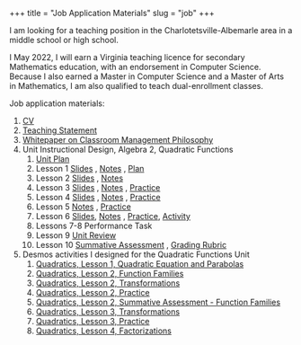 +++
title = "Job Application Materials"
slug = "job"
+++

I am looking for a teaching position in the Charlotetsville-Albemarle area in a middle school or high school.

I May 2022, I will earn a Virginia teaching licence for secondary Mathematics education, with an endorsement in Computer Science. Because I also earned a Master in Computer Science and a Master of Arts in Mathematics, I am also qualified to teach dual-enrollment classes.

Job application materials:

1. [CV](//ananoraevans.org/job_search/cv.pdf)
2. [Teaching Statement](//ananoraevans.org/job_search/ts.pdf)
3. [Whitepaper on Classroom Management Philosophy](//ananoraevans.org/job_search/CCTL.pdf)
4. Unit Instructional Design, Algebra 2, Quadratic Functions
   1. [Unit Plan](//ananoraevans.org/job_search/UT_Evans_UnitTemplate.pdf)
   2. Lesson 1 [Slides](//ananoraevans.org/job_search/LP_Evans_Slides.pdf) , [Notes](//ananoraevans.org/job_search/LP_Evans_Notes.pdf) , [Plan](//ananoraevans.org/job_search/LP_Evans_LessonPlan.pdf)
   3. Lesson 2 [Slides](//ananoraevans.org/job_search/LP_Evans_2_Slides.pdf) , [Notes](//ananoraevans.org/job_search/LP_Evans_2_Notes.pdf)
   4. Lesson 3 [Slides](//ananoraevans.org/job_search/LP_Evans_3_Slides.pdf) , [Notes](//ananoraevans.org/job_search/LP_Evans_3_Notes.pdf) , [Practice](//ananoraevans.org/job_search/LP_Evans_3_Practice.pdf)
   5. Lesson 4 [Slides](//ananoraevans.org/job_search/LP_Evans_4_Slides.pdf) , [Notes](//ananoraevans.org/job_search/LP_Evans_4_Notes.pdf) , [Practice](//ananoraevans.org/job_search/LP_Evans_4_Practice.pdf)
   6. Lesson 5 [Notes](//ananoraevans.org/job_search/LP_Evans_5_Notes.pdf) , [Practice](//ananoraevans.org/job_search/LP_Evans_5_Practice.pdf)
   7. Lesson 6 [Slides](//ananoraevans.org/job_search/LP_Evans_6_Slides.pdf), [Notes](//ananoraevans.org/job_search/LP_Evans_6_Notes.pdf) , [Practice](//ananoraevans.org/job_search/LP_Evans_6_Practice.pdf), [Activity](//ananoraevans.org/job_search/LP_Evans_6_Cutting_Activity.pdf)
   8. Lessons 7-8 Performance Task
   9. Lesson 9 [Unit Review](//ananoraevans.org/job_search/LP_Evans_SummativeAssessmentReview.pdf)
   10. Lesson 10 [Summative Assessment](//ananoraevans.org/job_search/LP_Evans_SummativeAssessment.pdf) , [Grading Rubric](//ananoraevans.org/job_search/LP_Evans_SummativeAssessmentGradingRubric.pdf)
5. Desmos activities I designed for the Quadratic Functions Unit
   1. [Quadratics, Lesson 1, Quadratic Equation and Parabolas](https://teacher.desmos.com/activitybuilder/custom/616c926786ea6156095ee31d)
   2. [Quadratics, Lesson 2, Function Families](https://teacher.desmos.com/activitybuilder/custom/618017ec1819a028d8fda87d)
   3. [Quadratics, Lesson 2, Transformations](https://teacher.desmos.com/activitybuilder/custom/6180191e5909391c87c435ee)
   4. [Quadratics, Lesson 2, Practice](https://teacher.desmos.com/activitybuilder/custom/61af81bbe509400a3900792f)
   5. [Quadratics, Lesson 2, Summative Assessment - Function Families](https://teacher.desmos.com/activitybuilder/custom/6180152cefa80a0a1aafc84c)
   6. [Quadratics, Lesson 3, Transformations](https://teacher.desmos.com/activitybuilder/custom/61801682d9c8050a01108e8f)
   7. [Quadratics, Lesson 3, Practice](https://teacher.desmos.com/activitybuilder/custom/6181bd14b6624e584613511b)
   8. [Quadratics, Lesson 4, Factorizations](https://teacher.desmos.com/activitybuilder/custom/618841e246297e09dbad4f2b)
